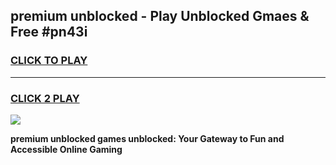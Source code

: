 
## premium unblocked - Play Unblocked Gmaes & Free #pn43i
<h3>
<a href="https://news.freeplayer.one?title=premium_unblocked&ref=24F">CLICK TO PLAY</a></h3>
<hr>

<h3>
<a href="https://news.freeplayer.one?title=premium_unblocked&ref=24F">CLICK 2 PLAY</a>
  
</h3>

<a href="https://news.freeplayer.one?title=premium_unblocked&ref=24F/"><img src="https://clearcache.store/games.png"></a>


**premium unblocked games unblocked: Your Gateway to Fun and Accessible Online Gaming**
